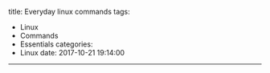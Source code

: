 title: Everyday linux commands
tags:
  - Linux
  - Commands
  - Essentials
categories:
  - Linux
date: 2017-10-21 19:14:00
---
